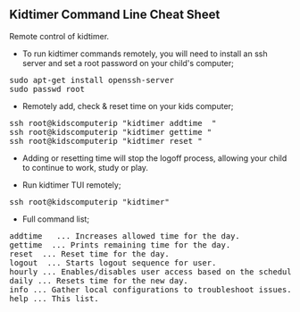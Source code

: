 Kidtimer Command Line Cheat Sheet
-----------------------------------

Remote control of kidtimer.

* To run kidtimer commands remotely, you will need to install an ssh server and set a root password on your child's computer;
<pre>
sudo apt-get install openssh-server
sudo passwd root
</pre>

* Remotely add, check & reset time on your kids computer;
<pre>
ssh root@kidscomputerip "kidtimer addtime <user> <minutes>"
ssh root@kidscomputerip "kidtimer gettime <user>"
ssh root@kidscomputerip "kidtimer reset <user>"
</pre>

* Adding or resetting time will stop the logoff process, allowing your child to continue to work, study or play.

* Run kidtimer TUI remotely;
<pre>
ssh root@kidscomputerip "kidtimer"
</pre>

* Full command list;
<pre>
addtime <user> <minutes> ... Increases allowed time for the day.
gettime <user> ... Prints remaining time for the day.
reset <user> ... Reset time for the day.
logout <user> ... Starts logout sequence for user.
hourly ... Enables/disables user access based on the schedule.
daily ... Resets time for the new day.
info ... Gather local configurations to troubleshoot issues.
help ... This list.
</pre>

